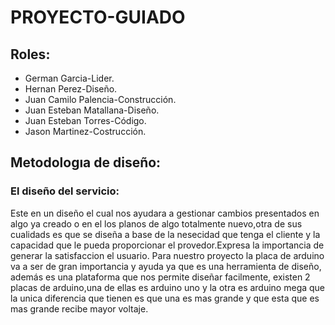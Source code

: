 # PROYECTO-GUIADO
## Roles:
+ German Garcia-Lider.
+ Hernan Perez-Diseño.
+ Juan Camilo Palencia-Construcción.
+ Juan Esteban Matallana-Diseño.
+ Juan Esteban Torres-Código.
+ Jason Martinez-Costrucción.
## Metodologıa de diseño:
### El diseño del servicio:
Este en un diseño el cual nos ayudara a gestionar cambios presentados en algo ya creado o en el los planos de algo totalmente nuevo,otra de sus cualidads es que se diseña a base de la nesecidad que tenga el cliente y la capacidad que le pueda proporcionar el provedor.Expresa la importancia de generar la satisfaccion el usuario.
Para nuestro proyecto la placa de arduino va a ser de gran importancia y ayuda ya que es una herramienta de diseño, además es una plataforma que nos permite diseñar facilmente, existen 2 placas de arduino,una de ellas es arduino uno y la otra es arduino mega que la unica diferencia que tienen es que una es mas grande y que esta que es mas grande recibe mayor voltaje.
